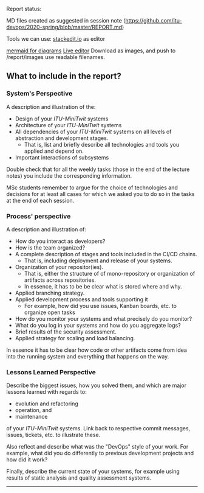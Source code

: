 Report status:

MD files created as suggested in session note (https://github.com/itu-devops/2020-spring/blob/master/REPORT.md)

Tools we can use:
[stackedit.io](https://stackedit.io/) as editor

[mermaid for diagrams](https://mermaid-js.github.io/mermaid/#/n00b-gettingStarted?id=a-basic-mermaid-user-guide-for-beginners)
[Live editor](https://mermaid-js.github.io/mermaid-live-editor/) Download as images, and push to /report/images use readable filenames.

## What to include in the report?

### System's Perspective

A description and illustration of the:

  - Design of your _ITU-MiniTwit_ systems
  - Architecture of your _ITU-MiniTwit_ systems
  - All dependencies of your _ITU-MiniTwit_ systems on all levels of abstraction and development stages.
    - That is, list and briefly describe all technologies and tools you applied and depend on.
  - Important interactions of subsystems


Double check that for all the weekly tasks (those in the end of the lecture notes) you include the corresponding information.

MSc students remember to argue for the choice of technologies and decisions for at least all cases for which we asked you to do so in the tasks at the end of each session.


### Process' perspective

A description and illustration of:


  - How do you interact as developers?
  - How is the team organized?
  - A complete description of stages and tools included in the CI/CD chains.
    -  That is, including deployment and release of your systems.
  - Organization of your repositor(ies).
    - That is, either the structure of of mono-repository or organization of artifacts across repositories.
    - In essence, it has to be be clear what is stored where and why.
  - Applied branching strategy.
  - Applied development process and tools supporting it
    - For example, how did you use issues, Kanban boards, etc. to organize open tasks
  - How do you monitor your systems and what precisely do you monitor?
  - What do you log in your systems and how do you aggregate logs?
  - Brief results of the security assessment.
  - Applied strategy for scaling and load balancing.


In essence it has to be clear how code or other artifacts come from idea into the running system and everything that happens on the way.


### Lessons Learned Perspective

Describe the biggest issues, how you solved them, and which are major lessons learned with regards to:

  - evolution and refactoring 
  - operation, and
  - maintenance

of your _ITU-MiniTwit_ systems. Link back to respective commit messages, issues, tickets, etc. to illustrate these.


Also reflect and describe what was the "DevOps" style of your work. For example, what did you do differently to previous development projects and how did it work?



Finally, describe the current state of your systems, for example using results of static analysis and quality assessment systems.


---------
